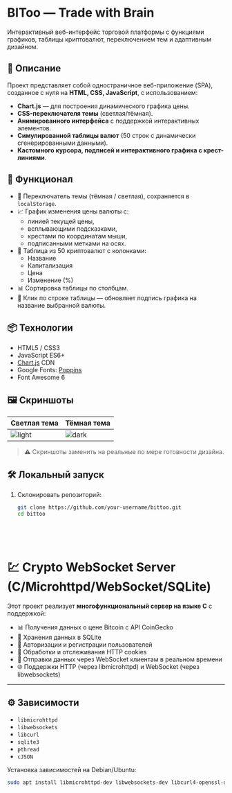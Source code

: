 # BIToo — Trade with Brain

Интерактивный веб-интерфейс торговой платформы с функциями графиков, таблицы криптовалют, переключением тем и адаптивным дизайном.

## 🚀 Описание

Проект представляет собой одностраничное веб-приложение (SPA), созданное с нуля на **HTML, CSS, JavaScript**, с использованием:

- **Chart.js** — для построения динамического графика цены.
- **CSS-переключателя темы** (светлая/тёмная).
- **Анимированного интерфейса** с поддержкой интерактивных элементов.
- **Симулированной таблицы валют** (50 строк с динамически сгенерированными данными).
- **Кастомного курсора, подписей и интерактивного графика с крест-линиями**.

## 🧩 Функционал

- 🌙 Переключатель темы (тёмная / светлая), сохраняется в `localStorage`.
- 📈 График изменения цены валюты с:
  - линией текущей цены,
  - всплывающими подсказками,
  - крестами по координатам мыши,
  - подписанными метками на осях.
- 💱 Таблица из 50 криптовалют с колонками:
  - Название
  - Капитализация
  - Цена
  - Изменение (%)
- 📊 Сортировка таблицы по столбцам.
- 🎯 Клик по строке таблицы — обновляет подпись графика на название выбранной валюты.

## 📦 Технологии

- HTML5 / CSS3
- JavaScript ES6+
- [Chart.js](https://www.chartjs.org/) CDN
- Google Fonts: [Poppins](https://fonts.google.com/specimen/Poppins)
- Font Awesome 6

## 🖼 Скриншоты

| Светлая тема | Тёмная тема |
|-------------|-------------|
| ![light](https://via.placeholder.com/400x250?text=Light+Theme) | ![dark](https://via.placeholder.com/400x250?text=Dark+Theme) |

> ⚠️ Скриншоты заменить на реальные по мере готовности дизайна.

## 🛠 Локальный запуск

1. Склонировать репозиторий:
   ```bash
   git clone https://github.com/your-username/bittoo.git
   cd bittoo






# 💹 Crypto WebSocket Server (C/Microhttpd/WebSocket/SQLite)

Этот проект реализует **многофункциональный сервер на языке C** с поддержкой:

- 📊 Получения данных о цене Bitcoin с API CoinGecko
- 🧠 Хранения данных в SQLite
- 🔐 Авторизации и регистрации пользователей
- 🍪 Обработки и отслеживания HTTP cookies
- 📡 Отправки данных через WebSocket клиентам в реальном времени
- 🌐 Поддержки HTTP (через libmicrohttpd) и WebSocket (через libwebsockets)

---

## ⚙️ Зависимости

- `libmicrohttpd`
- `libwebsockets`
- `libcurl`
- `sqlite3`
- `pthread`
- `cJSON`

Установка зависимостей на Debian/Ubuntu:

```bash
sudo apt install libmicrohttpd-dev libwebsockets-dev libcurl4-openssl-dev libsqlite3-dev libcjson-dev



















